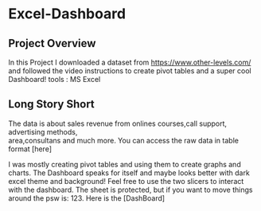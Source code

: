 # Excel-Dashboard

## Project Overview
In this Project I downloaded a dataset from https://www.other-levels.com/ and 
followed the video instructions to create pivot tables and a super cool Dashboard! 
tools : MS Excel

## Long Story Short
The data is about sales revenue from onlines courses,call support, advertising methods,  
area,consultans and much more. 
You can access the raw data in table format [here]

I was mostly creating pivot tables and using them to create graphs and charts.
The Dashboard speaks for itself and maybe looks better with dark excel theme and background! 
Feel free to use the two slicers to interact with the dashboard. 
The sheet is protected, but if you want to move things around the psw is: 123.
Here is the [DashBoard]






